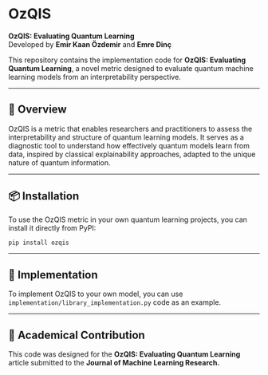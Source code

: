 # OzQIS

**OzQIS: Evaluating Quantum Learning**  
Developed by **Emir Kaan Özdemir** and **Emre Dinç**

This repository contains the implementation code for **OzQIS: Evaluating Quantum Learning**, a novel metric designed to evaluate quantum machine learning models from an interpretability perspective.

---

## 📘 Overview

OzQIS is a metric that enables researchers and practitioners to assess the interpretability and structure of quantum learning models. It serves as a diagnostic tool to understand how effectively quantum models learn from data, inspired by classical explainability approaches, adapted to the unique nature of quantum information.

---

## 📦 Installation

To use the OzQIS metric in your own quantum learning projects, you can install it directly from PyPI:

```bash
pip install ozqis
```
---

## 🔩 Implementation

To implement OzQIS to your own model, you can use `implementation/library_implementation.py` code as an example.

---

## 📑 Academical Contribution
This code was designed for the **OzQIS: Evaluating Quantum Learning** article submitted to the **Journal of Machine Learning Research.**
